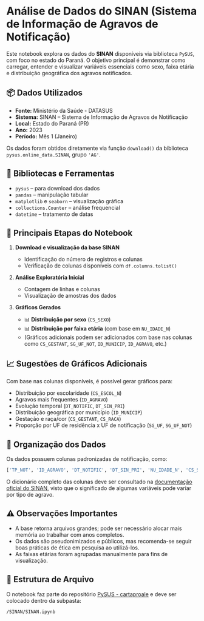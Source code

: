 
# Análise de Dados do SINAN (Sistema de Informação de Agravos de Notificação)

Este notebook explora os dados do **SINAN** disponíveis via biblioteca `PySUS`, com foco no estado do Paraná. O objetivo principal é demonstrar como carregar, entender e visualizar variáveis essenciais como sexo, faixa etária e distribuição geográfica dos agravos notificados.

## 📦 Dados Utilizados

- **Fonte:** Ministério da Saúde - DATASUS
- **Sistema:** SINAN – Sistema de Informação de Agravos de Notificação
- **Local:** Estado do Paraná (PR)
- **Ano:** 2023
- **Período:** Mês 1 (Janeiro)

Os dados foram obtidos diretamente via função `download()` da biblioteca `pysus.online_data.SINAN`, grupo `'AG'`.

## 🧰 Bibliotecas e Ferramentas

- `pysus` – para download dos dados
- `pandas` – manipulação tabular
- `matplotlib` e `seaborn` – visualização gráfica
- `collections.Counter` – análise frequencial
- `datetime` – tratamento de datas

## 🧪 Principais Etapas do Notebook

1. **Download e visualização da base SINAN**
   - Identificação do número de registros e colunas
   - Verificação de colunas disponíveis com `df.columns.tolist()`

2. **Análise Exploratória Inicial**
   - Contagem de linhas e colunas
   - Visualização de amostras dos dados

3. **Gráficos Gerados**
   - 📊 **Distribuição por sexo** (`CS_SEXO`)
   - 📊 **Distribuição por faixa etária** (com base em `NU_IDADE_N`)
   - (Gráficos adicionais podem ser adicionados com base nas colunas como `CS_GESTANT`, `SG_UF_NOT`, `ID_MUNICIP`, `ID_AGRAVO`, etc.)

## 📈 Sugestões de Gráficos Adicionais

Com base nas colunas disponíveis, é possível gerar gráficos para:

- Distribuição por escolaridade (`CS_ESCOL_N`)
- Agravos mais frequentes (`ID_AGRAVO`)
- Evolução temporal (`DT_NOTIFIC`, `DT_SIN_PRI`)
- Distribuição geográfica por município (`ID_MUNICIP`)
- Gestação e raça/cor (`CS_GESTANT`, `CS_RACA`)
- Proporção por UF de residência x UF de notificação (`SG_UF`, `SG_UF_NOT`)

## 📂 Organização dos Dados

Os dados possuem colunas padronizadas de notificação, como:

```python
['TP_NOT', 'ID_AGRAVO', 'DT_NOTIFIC', 'DT_SIN_PRI', 'NU_IDADE_N', 'CS_SEXO', ...]
```

O dicionário completo das colunas deve ser consultado na [documentação oficial do SINAN](https://pysus.readthedocs.io/pt/stable/), visto que o significado de algumas variáveis pode variar por tipo de agravo.

## ⚠️ Observações Importantes

- A base retorna arquivos grandes; pode ser necessário alocar mais memória ao trabalhar com anos completos.
- Os dados são pseudonimizados e públicos, mas recomenda-se seguir boas práticas de ética em pesquisa ao utilizá-los.
- As faixas etárias foram agrupadas manualmente para fins de visualização.

## 📁 Estrutura de Arquivo

O notebook faz parte do repositório [PySUS - cartaproale](https://github.com/cartaproale/PySUS) e deve ser colocado dentro da subpasta:

```
/SINAN/SINAN.ipynb
```
